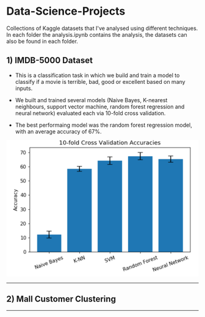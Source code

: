 # Data-Science-Projects

Collections of Kaggle datasets that I've analysed using different techniques. In each folder the analysis.ipynb contains the analysis, the datasets can also be found in each folder.

## 1) IMDB-5000 Dataset

* This is a classification task in which we build and train a model to classify if a movie is terrible, bad, good or excellent based on many inputs.

* We built and trained several models (Naive Bayes, K-nearest neighbours, support vector machine, random forest regression and neural network) evaluated each via 10-fold cross validation.

* The best performaing model was the random forest regression model, with an average accuracy of 67%.

<img src="https://github.com/ricardomokhtari/Data-Science-Projects/blob/master/images/imdb-accuracy.png" width="800">

___

## 2) Mall Customer Clustering




___